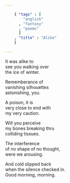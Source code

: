 ```yaml
--- 

    { "tags" : [
        "english"
      , "fantasy"
      , "poems"
      ]
    , "title" : "Alike"
    }

--- 
```


It was alike to  
see you walking over  
the ice of winter.  

Rememberance of  
vanishing silhouettes  
astonishing, you.  

A poison, it is  
very close to end with  
my very caution.  

Will you perceive  
my bones breaking thru  
colliding tissues.  

The interference  
of no shape of no thought,  
were we arousing.  

And cold slipped back  
when the silence checked in.  
Good morning, morning.  

